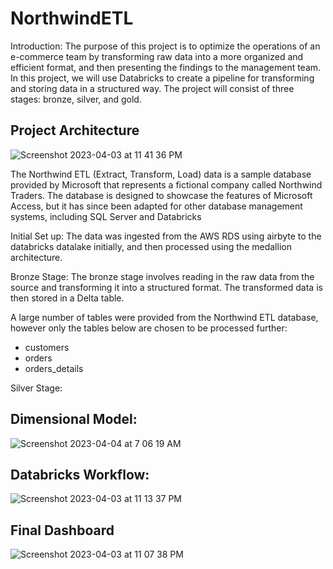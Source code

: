 # NorthwindETL

Introduction:
The purpose of this project is to optimize the operations of an e-commerce team by transforming raw data into a more organized and efficient format, and then presenting the findings to the management team. In this project, we will use Databricks to create a pipeline for transforming and storing data in a structured way. The project will consist of three stages: bronze, silver, and gold. 

## Project Architecture
![Screenshot 2023-04-03 at 11 41 36 PM](https://user-images.githubusercontent.com/101911329/229883209-f24c71ab-f562-41ef-b07f-0a62ceebada3.png)

The Northwind ETL (Extract, Transform, Load) data is a sample database provided by Microsoft that represents a fictional company called Northwind Traders. The database is designed to showcase the features of Microsoft Access, but it has since been adapted for other database management systems, including SQL Server and Databricks

Initial Set up:
The data was ingested from the AWS RDS using airbyte to the databricks datalake initially, and then processed using the medallion architecture.

Bronze Stage:
The bronze stage involves reading in the raw data from the source and transforming it into a structured format. The transformed data is then stored in a Delta table. 

 A large number of tables were provided from the Northwind ETL database, however only the tables below are chosen to be processed further:
- customers
- orders
- orders_details

Silver Stage:

## Dimensional Model:

![Screenshot 2023-04-04 at 7 06 19 AM](https://user-images.githubusercontent.com/101911329/229883120-feedd709-a170-4352-ae5c-b3c88672e2e4.png)

## Databricks Workflow:
![Screenshot 2023-04-03 at 11 13 37 PM](https://user-images.githubusercontent.com/101911329/229883294-2b871fbd-3ec4-40a8-80e3-39b139f9890d.png)


## Final Dashboard
![Screenshot 2023-04-03 at 11 07 38 PM](https://user-images.githubusercontent.com/101911329/229883426-923b9d5a-99da-48cf-a7ed-0a2d64cd07c1.png)

